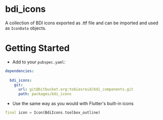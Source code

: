 # bdi_icons

A collection of BDI icons exported as .ttf file and can be imported and used as `IconData` objects.

# Getting Started

* Add to your `pubspec.yaml`:
```yaml
dependencies:
  
  bdi_icons:
    git:
	  url: git@bitbucket.org:tobiasreid/bdi_components.git
      path: packages/bdi_icons

```

* Use the same way as you would with Flutter's built-in icons
```dart
final icon = Icon(BdiIcons.toolbox_outline)
```